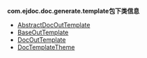 
**com.ejdoc.doc.generate.template包下类信息**


- [AbstractDocOutTemplate](jdocGenerate/com/ejdoc/doc/generate/template/AbstractDocOutTemplate.md)  
- [BaseOutTemplate](jdocGenerate/com/ejdoc/doc/generate/template/BaseOutTemplate.md)  
- [DocOutTemplate](jdocGenerate/com/ejdoc/doc/generate/template/DocOutTemplate.md)  
- [DocTemplateTheme](jdocGenerate/com/ejdoc/doc/generate/template/DocTemplateTheme.md)  
